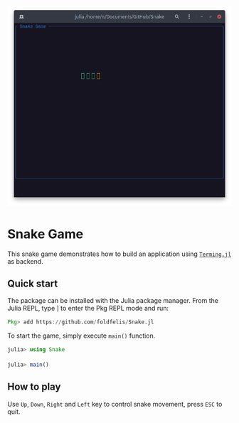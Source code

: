 <h1 align="center">
    <img width="650" src="gallery/snake.png" alt="Snake Game">
    <br>
</h1>

# Snake Game

This snake game demonstrates how to build an application using [`Terming.jl`](https://github.com/foldfelis/Terming.jl) as backend.

## Quick start

The package can be installed with the Julia package manager. From the Julia REPL, type ] to enter the Pkg REPL mode and run:

```julia
Pkg> add https://github.com/foldfelis/Snake.jl
```

To start the game, simply execute `main()` function.

```julia
julia> using Snake

julia> main()
```

## How to play

Use `Up`, `Down`, `Right` and `Left` key to control snake movement, press `ESC` to quit.
